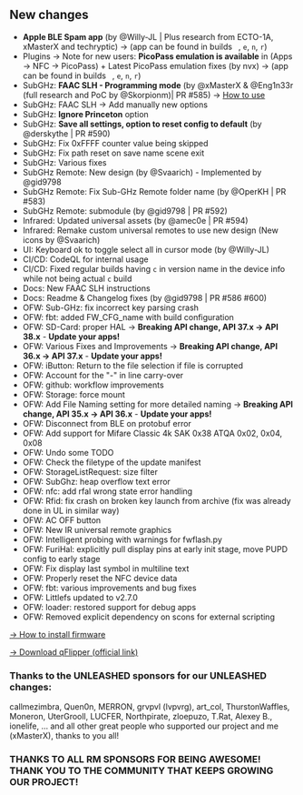 ## New changes
* **Apple BLE Spam app** (by @Willy-JL | Plus research from ECTO-1A, xMasterX and techryptic) -> (app can be found in builds ` `, `e`, `n`, `r`)
* Plugins -> Note for new users: **PicoPass emulation is available** in (Apps -> NFC -> PicoPass) + Latest PicoPass emulation fixes (by nvx) -> (app can be found in builds ` `, `e`, `n`, `r`)
* SubGHz: **FAAC SLH - Programming mode** (by @xMasterX & @Eng1n33r (full research and PoC by @Skorpionm)| PR #585) -> [How to use](https://github.com/DarkFlippers/unleashed-firmware/blob/dev/documentation/SubGHzRemoteProg.md)
* SubGHz: FAAC SLH -> Add manually new options
* SubGHz: **Ignore Princeton** option
* SubGHz: **Save all settings, option to reset config to default** (by @derskythe | PR #590)
* SubGHz: Fix 0xFFFF counter value being skipped
* SubGHz: Fix path reset on save name scene exit
* SubGHz: Various fixes
* SubGHz Remote: New design (by @Svaarich) - Implemented by @gid9798
* SubGHz Remote: Fix Sub-GHz Remote folder name (by @OperKH | PR #583)
* SubGHz Remote: submodule (by @gid9798 | PR #592)
* Infrared: Updated universal assets (by @amec0e | PR #594)
* Infrared: Remake custom universal remotes to use new design (New icons by @Svaarich)
* UI: Keyboard ok to toggle select all in cursor mode (by @Willy-JL)
* CI/CD: CodeQL for internal usage
* CI/CD: Fixed regular builds having `c` in version name in the device info while not being actual `c` build
* Docs: New FAAC SLH instructions
* Docs: Readme & Changelog fixes (by @gid9798 | PR #586 #600)
* OFW: Sub-GHz: fix incorrect key parsing crash
* OFW: fbt: added FW_CFG_name with build configuration
* OFW: SD-Card: proper HAL -> **Breaking API change, API 37.x -> API 38.x** - **Update your apps!**
* OFW: Various Fixes and Improvements -> **Breaking API change, API 36.x -> API 37.x** - **Update your apps!**
* OFW: iButton: Return to the file selection if file is corrupted
* OFW: Account for the "-" in line carry-over
* OFW: github: workflow improvements
* OFW: Storage: force mount
* OFW: Add File Naming setting for more detailed naming -> **Breaking API change, API 35.x -> API 36.x** - **Update your apps!**
* OFW: Disconnect from BLE on protobuf error
* OFW: Add support for Mifare Classic 4k SAK 0x38 ATQA 0x02, 0x04, 0x08
* OFW: Undo some TODO
* OFW: Check the filetype of the update manifest
* OFW: StorageListRequest: size filter 
* OFW: SubGhz: heap overflow text error 
* OFW: nfc: add rfal wrong state error handling
* OFW: Rfid: fix crash on broken key launch from archive (fix was already done in UL in similar way)
* OFW: AC OFF button
* OFW: New IR universal remote graphics
* OFW: Intelligent probing with warnings for fwflash.py
* OFW: FuriHal: explicitly pull display pins at early init stage, move PUPD config to early stage 
* OFW: Fix display last symbol in multiline text
* OFW: Properly reset the NFC device data
* OFW: fbt: various improvements and bug fixes
* OFW: Littlefs updated to v2.7.0
* OFW: loader: restored support for debug apps
* OFW: Removed explicit dependency on scons for external scripting

[-> How to install firmware](https://github.com/DarkFlippers/unleashed-firmware/blob/dev/documentation/HowToInstall.md)

[-> Download qFlipper (official link)](https://flipperzero.one/update)

### Thanks to the UNLEASHED sponsors for our UNLEASHED changes:
callmezimbra, Quen0n, MERRON, grvpvl (lvpvrg), art_col, ThurstonWaffles, Moneron, UterGrooll, LUCFER, Northpirate, zloepuzo, T.Rat, Alexey B., ionelife, ...
and all other great people who supported our project and me (xMasterX), thanks to you all!


### THANKS TO ALL RM SPONSORS FOR BEING AWESOME! THANK YOU TO THE COMMUNITY THAT KEEPS GROWING OUR PROJECT!

